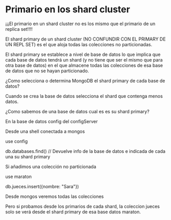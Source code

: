 # Primario en los shard cluster

¡¡¡El primario en un shard cluster no es los mismo que el primario de un replica set!!!!

El shard primary de un shard cluster (NO CONFUNDIR CON EL PRIMARY DE UN REPL SET) es el que
aloja todas las colecciones no particionadas.

El shard primary se establece a nivel de base de datos lo que implica que cada base de datos tendrá
un shard (y no tiene que ser el mismo que para otra base de datos) en el que almacene todas las
colecciones de esa base de datos que no se hayan particionado.

¿Como selecciona o determina MongoDB el shard primary de cada base de datos?

Cuando se crea la base de datos selecciona el shard que contenga menos datos.

¿Como sabemos de una base de datos cual es es su shard primary?

En la base de datos config del configServer

Desde una shell conectada a mongos

use config

db.databases.find() // Devuelve info de la base de datos e indicada de cada una su  shard primary

Si añadimos una colección no particionada

use maraton

db.jueces.insert({nombre: "Sara"})

Desde mongos veremos todas las colecciones

Pero si probamos desde los primarios de cada shard, la coleccion jueces solo se verá desde
el shard primary de esa base datos maraton.

